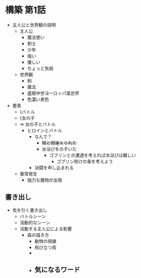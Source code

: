 # 構築 第1話
- 主人公と世界観の説明
  - 主人公
    - 魔法使い
    - 剣士
    - 少年
    - 強い
    - 優しい
    - ちょっと気弱
  - 世界観
    - 剣
    - 魔法
    - 盛期中世ヨーロッパ風世界
    - 色濃い景色
- 要素
  - {バトル
  - {女の子
  - => 女の子とバトル
    - ヒロインとバトル
      - なんで？
        - ~~賊と間違えられた~~
        - 水浴びをのぞいた
          - ゴブリンとの遭遇を考えれば水浴びは難しい
            - ゴブリン除けの香を考えよう
      - 決闘を申し込まれる
  - 異常発生
    - 強力な魔物が出現

## 書き出し
- 気を引く書き出し
  - バトルシーン
  - 活動的なシーン
  - 活動する主人公による影響
    - 森の描き方
      - 動物の視線
      - 飛び立つ鳥
      - 
      - 気になるワード
        - 
